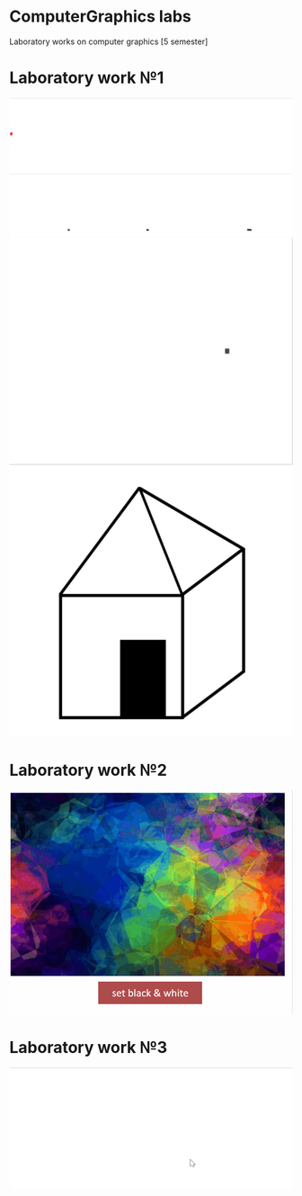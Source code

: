 # ComputerGraphics labs
Laboratory works on computer graphics [5 semester]

# Laboratory work №1
![](lab01/images/sinMotion.gif)
![](lab01/images/lissajousFigures.gif)
![](lab01/images/circularMotion.gif)
![](lab01/images/home.png)

# Laboratory work №2
![](lab02/images/lab02_gif.gif)

# Laboratory work №3
![](lab03/images/lab03_demo.gif)
